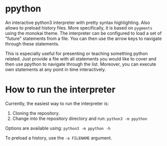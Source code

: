 # ppython
An interactive python3 interpreter with pretty syntax highlighting. Also allows to preload history files.
More specifically, it is based on `pygments` using the monokai theme.
The interpreter can be configured to load a set of "future" statements from a file.
You can then use the arrow keys to navigate through these statements.

This is especially useful for presenting or teaching something python related.
Just provide a file with all statements you would like to cover and then use ppython to navigate through the list.
Moreover, you can execute own statements at any point in time interactively.

# How to run the interpreter
Currently, the easiest way to run the interpreter is:

1. Cloning the repository.
2. Change into the repository directory and run:
`python3 -m ppython`

Options are available using:
`python3 -m ppython -h`

To preload a history, use the `-a FILENAME` argument.